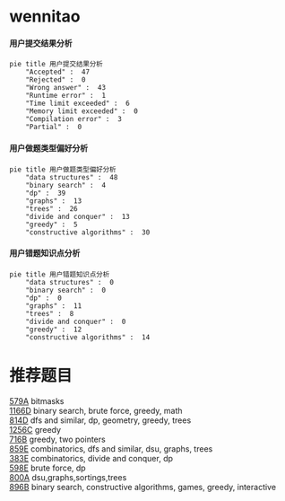 # wennitao

<!-- tabs:start -->



#### **用户提交结果分析**

```mermaid
pie title 用户提交结果分析
    "Accepted" :  47
    "Rejected" :  0
    "Wrong answer" :  43
    "Runtime error" :  1
    "Time limit exceeded" :  6
    "Memory limit exceeded" :  0
    "Compilation error" :  3
    "Partial" :  0
```

#### **用户做题类型偏好分析**

```mermaid
pie title 用户做题类型偏好分析
    "data structures" :  48
    "binary search" :  4
    "dp" :  39
    "graphs" :  13
    "trees" :  26
    "divide and conquer" :  13
    "greedy" :  5
    "constructive algorithms" :  30
```
#### **用户错题知识点分析**

```mermaid
pie title 用户错题知识点分析
    "data structures" :  0
    "binary search" :  0
    "dp" :  0
    "graphs" :  11
    "trees" :  8
    "divide and conquer" :  0
    "greedy" :  12
    "constructive algorithms" :  14
```



<!-- tabs:end -->
# 推荐题目
[579A](https://codeforces.com/contest/579/problem/A)		bitmasks		  
[1166D](https://codeforces.com/contest/1166/problem/D)		binary search,
                        brute force,
                        greedy,
                        math		  
[814D](https://codeforces.com/contest/814/problem/D)		dfs and similar,
                        dp,
                        geometry,
                        greedy,
                        trees		  
[1256C](https://codeforces.com/contest/1256/problem/C)		greedy		  
[716B](https://codeforces.com/contest/716/problem/B)		greedy,
                        two pointers		  
[859E](https://codeforces.com/contest/859/problem/E)		combinatorics,
                        dfs and similar,
                        dsu,
                        graphs,
                        trees		  
[383E](https://codeforces.com/contest/383/problem/E)		combinatorics,
                        divide and conquer,
                        dp		  
[598E](https://codeforces.com/contest/598/problem/E)		brute force,
                        dp		  
[800A](https://codeforces.com/contest/800/problem/A)		dsu,graphs,sortings,trees		  
[896B](https://codeforces.com/contest/896/problem/B)		binary search,
                        constructive algorithms,
                        games,
                        greedy,
                        interactive		  
